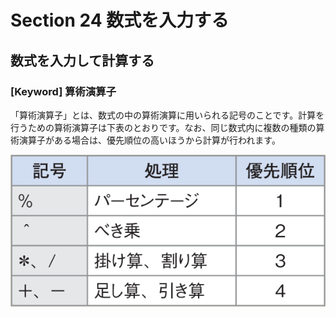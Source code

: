 # Section 24 数式を入力する

## 数式を入力して計算する

### [Keyword] 算術演算子

「算術演算子」とは、数式の中の算術演算に用いられる記号のことです。計算を行うための算術演算子は下表のとおりです。なお、同じ数式内に複数の種類の算術演算子がある場合は、優先順位の高いほうから計算が行われます。

![keyword](002.png)
